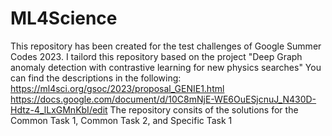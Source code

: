 # ML4Science
This repository has been created for the test challenges of Google Summer Codes 2023.
I tailord this repository based on the project "Deep Graph anomaly detection with contrastive learning for new physics searches"
You can find the descriptions in the following:
https://ml4sci.org/gsoc/2023/proposal_GENIE1.html
https://docs.google.com/document/d/10C8mNjE-WE6OuESjcnuJ_N430D-Hdtz-4_lLxGMnKbI/edit
The repository consits of the solutions for the Common Task 1, Common Task 2, and Specific Task 1
